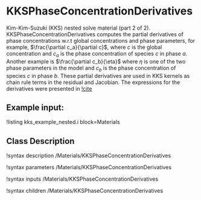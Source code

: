# KKSPhaseConcentrationDerivatives

Kim-Kim-Suzuki (KKS) nested solve material (part 2 of 2). KKSPhaseConcentrationDerivatives computes the partial derivatives of phase concentrations w.r.t global concentrations and phase parameters, for example, $\frac{\partial c_a}{\partial c}$, where $c$ is the global concentration and $c_a$ is the phase concentration of species $c$ in phase $a$. Another example is $\frac{\partial c_b}{\eta}$ where $\eta$ is one of the two phase parameters in the model and $c_b$ is the phase concentration of species $c$ in phase $b$. These partial derivatives are used in KKS kernels as chain rule terms in the residual and Jacobian. The expressions for the derivatives were presented in [!cite](kim_phase-field_1999)

## Example input:

!listing kks_example_nested.i block=Materials

## Class Description

!syntax description /Materials/KKSPhaseConcentrationDerivatives

!syntax parameters /Materials/KKSPhaseConcentrationDerivatives

!syntax inputs /Materials/KKSPhaseConcentrationDerivatives

!syntax children /Materials/KKSPhaseConcentrationDerivatives
